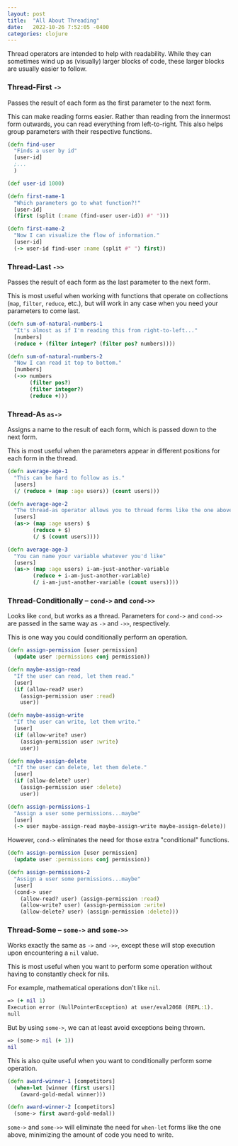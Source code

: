 ```yaml
---
layout: post
title:  "All About Threading"
date:   2022-10-26 7:52:05 -0400
categories: clojure
---
```


Thread operators are intended to help with readability. While they can sometimes
wind up as (visually) larger blocks of code, these larger blocks are usually
easier to follow.

### Thread-First `->`

Passes the result of each form as the first parameter to the next form.

This can make reading forms easier. Rather than reading from the innermost form
outwards, you can read everything from left-to-right. This also helps group
parameters with their respective functions.

````clojure
(defn find-user 
  "Finds a user by id"
  [user-id]
  ;...
  )

(def user-id 1000)

(defn first-name-1 
  "Which parameters go to what function?!"
  [user-id]
  (first (split (:name (find-user user-id)) #" ")))

(defn first-name-2
  "Now I can visualize the flow of information."
  [user-id]
  (-> user-id find-user :name (split #" ") first))
````

### Thread-Last `->>`

Passes the result of each form as the last parameter to the next form.

This is most useful when working with functions that operate on collections
(`map`, `filter`, `reduce`, etc.), but will work in any case when you need your parameters to come last.

````clojure
(defn sum-of-natural-numbers-1 
  "It's almost as if I'm reading this from right-to-left..."    
  [numbers]
  (reduce + (filter integer? (filter pos? numbers))))

(defn sum-of-natural-numbers-2 
  "Now I can read it top to bottom."
  [numbers]
  (->> numbers
       (filter pos?)
       (filter integer?)
       (reduce +)))
````

### Thread-As `as->`

Assigns a name to the result of each form, which is passed down to the next form.

This is most useful when the parameters appear in different positions for each form
in the thread.

````clojure
(defn average-age-1 
  "This can be hard to follow as is."
  [users]
  (/ (reduce + (map :age users)) (count users)))

(defn average-age-2 
  "The thread-as operator allows you to thread forms like the one above."
  [users]
  (as-> (map :age users) $
        (reduce + $)
        (/ $ (count users))))

(defn average-age-3 
  "You can name your variable whatever you'd like"
  [users]
  (as-> (map :age users) i-am-just-another-variable
        (reduce + i-am-just-another-variable)
        (/ i-am-just-another-variable (count users))))
````


### Thread-Conditionally – `cond->` and `cond->>`

Looks like `cond`, but works as a thread. Parameters for `cond->` and `cond->>`
are passed in the same way as `->` and `->>`, respectively.

This is one way you could conditionally perform an operation.

````clojure
(defn assign-permission [user permission] 
  (update user :permissions conj permission))

(defn maybe-assign-read 
  "If the user can read, let them read."
  [user]
  (if (allow-read? user)
    (assign-permission user :read)
    user))

(defn maybe-assign-write
  "If the user can write, let them write."
  [user]
  (if (allow-write? user)
    (assign-permission user :write)
    user))

(defn maybe-assign-delete
  "If the user can delete, let them delete."
  [user]
  (if (allow-delete? user)
    (assign-permission user :delete)
    user))

(defn assign-permissions-1 
  "Assign a user some permissions...maybe"
  [user]
  (-> user maybe-assign-read maybe-assign-write maybe-assign-delete))
````

However, `cond->` eliminates the need for those extra "conditional" functions.

````clojure
(defn assign-permission [user permission]
  (update user :permissions conj permission))

(defn assign-permissions-2
  "Assign a user some permissions...maybe"
  [user]
  (cond-> user
    (allow-read? user) (assign-permission :read)
    (allow-write? user) (assign-permission :write)
    (allow-delete? user) (assign-permission :delete)))
````

### Thread-Some – `some->` and `some->>`

Works exactly the same as `->` and `->>`, except these will stop execution
upon encountering a `nil` value.

This is most useful when you want to perform some operation without
having to constantly check for nils.

For example, mathematical operations don't like `nil`.

````clojure
=> (+ nil 1)
Execution error (NullPointerException) at user/eval2068 (REPL:1).
null
````

But by using `some->`, we can at least avoid exceptions being thrown.

````clojure
=> (some-> nil (+ 1))
nil
````

This is also quite useful when you want to conditionally perform some operation.

````clojure
(defn award-winner-1 [competitors]
  (when-let [winner (first users)]
    (award-gold-medal winner)))

(defn award-winner-2 [competitors]
  (some-> first award-gold-medal))
````

`some->` and `some->>` will eliminate the need for `when-let` forms like the one above,
minimizing the amount of code you need to write.

